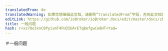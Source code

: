 ```yaml
---
translatedFrom: de
translatedWarning: 如果您想编辑此文档，请删除“translatedFrom”字段，否则此文档将再次自动翻译
editLink: https://github.com/ioBroker/ioBroker.docs/edit/master/docs/zh-cn/faq/_040_contibution/README.md
title: 一般问题
hash: r+xs78o3xnC8PyivmT4FH3IUArETqBefgwCe8HT+YaQ=
---
```

＃一般问题
